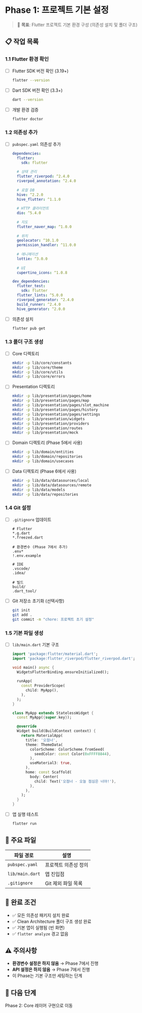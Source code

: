 # Phase 1: 프로젝트 기본 설정

> 🎯 **목표**: Flutter 프로젝트 기본 환경 구성 (의존성 설치 및 폴더 구조)

## 📋 작업 목록

### 1.1 Flutter 환경 확인
- [ ] Flutter SDK 버전 확인 (3.19+)
  ```bash
  flutter --version
  ```
- [ ] Dart SDK 버전 확인 (3.3+)
  ```bash
  dart --version
  ```
- [ ] 개발 환경 검증
  ```bash
  flutter doctor
  ```

### 1.2 의존성 추가
- [ ] `pubspec.yaml` 의존성 추가
  ```yaml
  dependencies:
    flutter:
      sdk: flutter
    
    # 상태 관리
    flutter_riverpod: ^2.4.0
    riverpod_annotation: ^2.4.0
    
    # 로컬 DB
    hive: ^2.2.0
    hive_flutter: ^1.1.0
    
    # HTTP 클라이언트
    dio: ^5.4.0
    
    # 지도
    flutter_naver_map: ^1.0.0
    
    # 위치
    geolocator: ^10.1.0
    permission_handler: ^11.0.0
    
    # 애니메이션
    lottie: ^3.0.0
    
    # UI
    cupertino_icons: ^1.0.8
  
  dev_dependencies:
    flutter_test:
      sdk: flutter
    flutter_lints: ^5.0.0
    riverpod_generator: ^2.4.0
    build_runner: ^2.4.0
    hive_generator: ^2.0.0
  ```

- [ ] 의존성 설치
  ```bash
  flutter pub get
  ```

### 1.3 폴더 구조 생성
- [ ] Core 디렉토리
  ```bash
  mkdir -p lib/core/constants
  mkdir -p lib/core/theme
  mkdir -p lib/core/utils
  mkdir -p lib/core/errors
  ```

- [ ] Presentation 디렉토리
  ```bash
  mkdir -p lib/presentation/pages/home
  mkdir -p lib/presentation/pages/map
  mkdir -p lib/presentation/pages/slot_machine
  mkdir -p lib/presentation/pages/history
  mkdir -p lib/presentation/pages/settings
  mkdir -p lib/presentation/widgets
  mkdir -p lib/presentation/providers
  mkdir -p lib/presentation/routes
  mkdir -p lib/presentation/mock
  ```

- [ ] Domain 디렉토리 (Phase 5에서 사용)
  ```bash
  mkdir -p lib/domain/entities
  mkdir -p lib/domain/repositories
  mkdir -p lib/domain/usecases
  ```

- [ ] Data 디렉토리 (Phase 6에서 사용)
  ```bash
  mkdir -p lib/data/datasources/local
  mkdir -p lib/data/datasources/remote
  mkdir -p lib/data/models
  mkdir -p lib/data/repositories
  ```

### 1.4 Git 설정
- [ ] `.gitignore` 업데이트
  ```gitignore
  # Flutter
  *.g.dart
  *.freezed.dart
  
  # 환경변수 (Phase 7에서 추가)
  .env*
  !.env.example
  
  # IDE
  .vscode/
  .idea/
  
  # 빌드
  build/
  .dart_tool/
  ```

- [ ] Git 저장소 초기화 (선택사항)
  ```bash
  git init
  git add .
  git commit -m "chore: 프로젝트 초기 설정"
  ```

### 1.5 기본 파일 생성
- [ ] `lib/main.dart` 기본 구조
  ```dart
  import 'package:flutter/material.dart';
  import 'package:flutter_riverpod/flutter_riverpod.dart';
  
  void main() async {
    WidgetsFlutterBinding.ensureInitialized();
    
    runApp(
      const ProviderScope(
        child: MyApp(),
      ),
    );
  }
  
  class MyApp extends StatelessWidget {
    const MyApp({super.key});
  
    @override
    Widget build(BuildContext context) {
      return MaterialApp(
        title: '오점너',
        theme: ThemeData(
          colorScheme: ColorScheme.fromSeed(
            seedColor: const Color(0xFFFF8844),
          ),
          useMaterial3: true,
        ),
        home: const Scaffold(
          body: Center(
            child: Text('오점너 - 오늘 점심은 너야!'),
          ),
        ),
      );
    }
  }
  ```

- [ ] 앱 실행 테스트
  ```bash
  flutter run
  ```

## 📝 주요 파일

| 파일 경로 | 설명 |
|-----------|------|
| `pubspec.yaml` | 프로젝트 의존성 정의 |
| `lib/main.dart` | 앱 진입점 |
| `.gitignore` | Git 제외 파일 목록 |

## 🎯 완료 조건

- ✅ 모든 의존성 패키지 설치 완료
- ✅ Clean Architecture 폴더 구조 생성 완료
- ✅ 기본 앱이 실행됨 (빈 화면)
- ✅ `flutter analyze` 경고 없음

## ⚠️ 주의사항

- **환경변수 설정은 하지 않음** → Phase 7에서 진행
- **API 설정은 하지 않음** → Phase 7에서 진행
- 이 Phase는 기본 구조만 세팅하는 단계

## 🚀 다음 단계

Phase 2: Core 레이어 구현으로 이동
